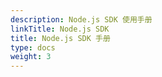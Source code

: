 ```yaml
---
description: Node.js SDK 使用手册
linkTitle: Node.js SDK
title: Node.js SDK 手册
type: docs
weight: 3
---
```

